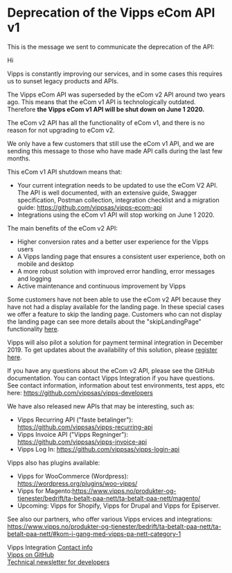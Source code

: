 # Deprecation of the Vipps eCom API v1

This is the message we sent to communicate the deprecation of the API:



Hi

Vipps is constantly improving our services, and in some cases this requires us
to sunset legacy products and APIs.

The Vipps eCom API was superseded by the eCom v2 API around two years ago.
This means that the eCom v1 API is technologically outdated.
Therefore **the Vipps eCom v1 API will be shut down on June 1 2020.**

The eCom v2 API has all the functionality of eCom v1, and there is no reason
for not upgrading to eCom v2.

We only have a few customers that still use the eCom v1 API, and we are sending
this message to those who have made API calls during the last few months.

This eCom v1 API shutdown means that:

* Your current integration needs to be updated to use the eCom V2 API. The API
  is well documented, with an extensive guide, Swagger specification, Postman
  collection, integration checklist and a migration guide: https://github.com/vippsas/vipps-ecom-api
* Integrations using the eCom v1 API will stop working on June 1 2020.

The main benefits of the eCom v2 API:

* Higher conversion rates and a better user experience for the Vipps users
* A Vipps landing page that ensures a consistent user experience, both on mobile and desktop
* A more robust solution with improved error handling, error messages and logging
* Active maintenance and continuous improvement by Vipps

Some customers have not been able to use the eCom v2 API because they have not
had a display available for the landing page. In these special cases we offer a
feature to skip the landing page. Customers who can not display the landing page
can see more details about the "skipLandingPage" functionality
[here](https://github.com/vippsas/vipps-ecom-api/blob/master/vipps-ecom-api.md#skip-landing-page).

Vipps will also pilot a solution for payment terminal integration in December 2019.
To get updates about the availability of this solution, please
[register here](https://forms.office.com/Pages/ResponsePage.aspx?id=XcJbgGSO1k6NJDiDyQaMWuVjn37JcrJJgJkaJ8cPvvVUQVdLVk9PTkZTRDBLSFRRNzQxTlc2VThZMS4u).

If you have any questions about the eCom v2 API, please see the GitHub documentation.
You can contact Vipps Integration if you have questions. See contact information,
information about test environments, test apps, etc here: https://github.com/vippsas/vipps-developers

We have also released new APIs that may be interesting, such as:
* Vipps Recurring API ("faste betalinger"): https://github.com/vippsas/vipps-recurring-api
* Vipps Invoice API ("Vipps Regninger"): https://github.com/vippsas/vipps-invoice-api
* Vipps Log In: https://github.com/vippsas/vipps-login-api

Vipps also has plugins available:
* Vipps for WooCommerce (Wordpress): https://wordpress.org/plugins/woo-vipps/
* Vipps for Magento:https://www.vipps.no/produkter-og-tjenester/bedrift/ta-betalt-paa-nett/ta-betalt-paa-nett/magento/
* Upcoming: Vipps for Shopify, Vipps for Drupal and Vipps for Episerver.

See also our partners, who offer various Vipps ervices and integrations:
https://www.vipps.no/produkter-og-tjenester/bedrift/ta-betalt-paa-nett/ta-betalt-paa-nett/#kom-i-gang-med-vipps-pa-nett-category-1


Vipps Integration
[Contact info](https://github.com/vippsas/vipps-developers/blob/master/contact.md)  
[Vipps on GitHub](https://github.com/vippsas)  
[Technical newsletter for developers](https://cloud.hei.vipps.no/utv)  
